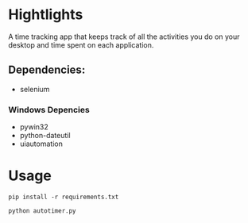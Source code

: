 # Hightlights
A time tracking app that keeps track of all the activities you do on your desktop and time spent on each application.

## Dependencies:

- selenium

### Windows Depencies

- pywin32
- python-dateutil
- uiautomation 

# Usage
```
pip install -r requirements.txt

python autotimer.py

```




